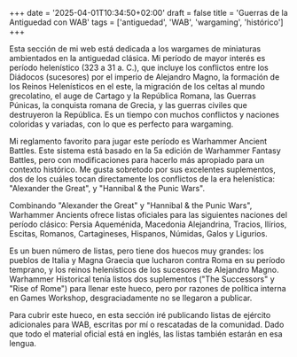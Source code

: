 +++
date = '2025-04-01T10:34:50+02:00'
draft = false
title = 'Guerras de la Antiguedad con WAB'
tags = ['antiguedad', 'WAB', 'wargaming', 'histórico']
+++


Esta sección de mi web está dedicada a los wargames de miniaturas ambientados en la antiguedad clásica. Mi período de mayor interés es período helenístico (323 a 31 a. C.), que incluye los conflictos entre los Diádocos (sucesores) por el imperio de Alejandro Magno, la formación de los Reinos Helenísticos en el este, la migración de los celtas al mundo grecolatino, el auge de Cartago y la República Romana, las Guerras Púnicas, la conquista romana de Grecia, y las guerras civiles que destruyeron la República. Es un tiempo con muchos conflictos y naciones coloridas y variadas, con lo que es perfecto para wargaming.

Mi reglamento favorito para jugar este período es Warhammer Ancient Battles. Este sistema está basado en la 5a edición de Warhammer Fantasy Battles, pero con modificaciones para hacerlo más apropiado para un contexto histórico. Me gusta sobretodo por sus excelentes suplementos, dos de los cuáles tocan directamente los conflictos de la era helenística: "Alexander the Great", y "Hannibal & the Punic Wars".

Combinando "Alexander the Great" y "Hannibal & the Punic Wars", Warhammer Ancients ofrece listas oficiales para las siguientes naciones del período clásico: Persia Aqueménida, Macedonia Alejandrina, Tracios, Ilírios, Escitas, Romanos, Cartagineses, Hispanos, Númidas, Galos y Ligurios.

Es un buen número de listas, pero tiene dos huecos muy grandes: los pueblos de Italia y Magna Graecia que lucharon contra Roma en su período temprano, y los reinos helenísticos de los sucesores de Alejandro Magno. Warhammer Historical tenía listos dos suplementos ("The Successors" y "Rise of Rome") para llenar este hueco, pero por razones de política interna en Games Workshop, desgraciadamente no se llegaron a publicar.

Para cubrir este hueco, en esta sección iré publicando listas de ejército adicionales para WAB, escritas por mí o rescatadas de la comunidad. Dado que todo el material oficial está en inglés, las listas también estarán en esa lengua.
